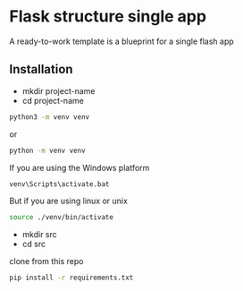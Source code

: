 # Flask structure single app

A ready-to-work template is a blueprint for a single flash app

## Installation
- mkdir project-name
- cd project-name

```bash
python3 -m venv venv 
```

or

```cmd
python -m venv venv 
```

If you are using the Windows platform

```cmd
venv\Scripts\activate.bat 
```

But if you are using linux or unix

```bash
source ./venv/bin/activate 
```
- mkdir src
- cd src

clone from this repo

```bash
pip install -r requirements.txt
```
